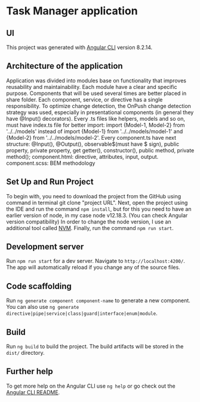 # Task Manager application

## UI

This project was generated with [Angular CLI](https://github.com/angular/angular-cli) version 8.2.14.

## Architecture of the application

Application was divided into modules base on functionality that improves reusability and maintainability. Each module have a clear and specific purpose.
Components that will be used several times are better placed in share folder. Each component, service, or directive has a single responsibility.
To optimize change detection, the OnPush change detection strategy was used, especially in presentational components (in general they have @Input() decorators).
Every .ts files like helpers, models and so on, must have index.ts file for better import:
import {Model-1, Model-2} from '../../models' instead of import {Model-1} from '../../models/model-1' and {Model-2} from '../../models/model-2'.
Every component.ts have next structure: @Input(), @Output(), observable$(must have $ sign), public property, private property, get getter(), constructor(), public method, private method();
component.html: directive, attributes, input, output.
component.scss: BEM methodology

## Set Up and Run Project

To begin with, you need to download the project from the GitHub using command in terminal git clone "project URL". Next, open the project using the IDE and run the command `npm install`,
but for this you need to have an earlier version of node, in my case node v12.18.3. (You can check Angular version compatibility)
In order to change the node version, I use an additional tool called [NVM](https://github.com/coreybutler/nvm-windows?tab=readme-ov-file#readme).
Finally, run the command `npm run start`.

## Development server

Run `npm run start` for a dev server. Navigate to `http://localhost:4200/`. The app will automatically reload if you change any of the source files.

## Code scaffolding

Run `ng generate component component-name` to generate a new component. You can also use `ng generate directive|pipe|service|class|guard|interface|enum|module`.

## Build

Run `ng build` to build the project. The build artifacts will be stored in the `dist/` directory.

## Further help

To get more help on the Angular CLI use `ng help` or go check out the [Angular CLI README](https://github.com/angular/angular-cli/blob/master/README.md).
